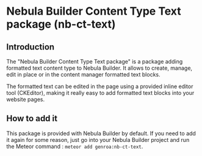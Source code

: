 # Nebula Builder Content Type Text package (nb-ct-text)

## Introduction
The "Nebula Builder Content Type Text package" is a package adding formatted text content type to Nebula Builder. It allows to create, manage, edit in place or in the content manager formatted text blocks.

The formatted text can be edited in the page using a provided inline editor tool (CKEditor), making it really easy to add formatted text blocks into your website pages.

## How to add it
This package is provided with Nebula Builder by default. If you need to add it again for some reason, just go into your Nebula Builder project and run the Meteor command : `meteor add genroa:nb-ct-text`.